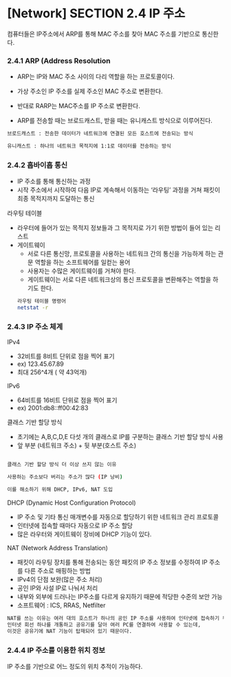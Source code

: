 # [Network] SECTION 2.4 IP 주소

컴퓨터들은 IP주소에서 ARP를 통해 MAC 주소를 찾아 MAC 주소를 기반으로 통신한다.

### 2.4.1 ARP (Address Resolution

- ARP는 IP와 MAC 주소 사이의 다리 역할을 하는 프로토콜이다.
- 가상 주소인 IP 주소를 실제 주소인 MAC 주소로 변환한다.
- 반대로 RARP는 MAC주소를 IP 주소로 변환한다.

- ARP를 전송할 때는 브로드캐스트, 받을 때는 유니캐스트 방식으로 이루어진다.

```bash
브로드캐스트 : 전송한 데이터가 네트워크에 연결된 모든 호스트에 전송되는 방식

유니캐스트 : 하나의 네트워크 목적지에 1:1로 데이터를 전송하는 방식
```

### 2.4.2 홉바이홉 통신

- IP 주소를 통해 통신하는 과정
- 시작 주소에서 시작하여 다음 IP로 계속해서 이동하는 ‘라우팅’ 과정을 거쳐 패킷이 최종 목적지까지 도달하는 통신

라우팅 테이블

- 라우터에 들어가 있는 목적지 정보들과 그 목적지로 가기 위한 방법이 들어 있는 리스트
- 게이트웨이
  - 서로 다른 통신망, 프로토콜을 사용하는 네트워크 간의 통신을 가능하게 하는 관문 역할을 하는 소프트웨어를 일컫는 용어
  - 사용자는 수많은 게이트웨이를 거쳐야 한다.
  - 게이트웨이는 서로 다른 네트워크상의 통신 프로토콜을 변환해주는 역할을 하기도 한다.
  ```bash
  라우팅 테이블 명령어
  netstat -r
  ```

### 2.4.3 IP 주소 체계

IPv4

- 32비트를 8비트 단위로 점을 찍어 표기
- ex) 123.45.67.89
- 최대 256^4개 ( 약 43억개)

IPv6

- 64비트를 16비트 단위로 점을 찍어 표기
- ex) 2001:db8::ff00:42:83

클래스 기반 할당 방식

- 초기에는 A,B,C,D,E 다섯 개의 클래스로 IP를 구분하는 클래스 기반 할당 방식 사용
- 앞 부분 (네트워크 주소) + 뒷 부분(호스트 주소)

```bash

클래스 기반 할당 방식 더 이상 쓰지 않는 이유

사용하는 주소보다 버리는 주소가 많다 (IP 낭비)

이를 해소하기 위해 DHCP, IPv6, NAT 도입
```

DHCP (Dynamic Host Configuration Protocol)

- IP 주소 및 기타 통신 매개변수를 자동으로 할당하기 위한 네트워크 관리 프로토콜
- 인터넷에 접속할 때마다 자동으로 IP 주소 할당
- 많은 라우터와 게이트웨이 장비에 DHCP 기능이 있다.

NAT (Network Address Translation)

- 패킷이 라우팅 장치를 통해 전송되는 동안 패킷의 IP 주소 정보를 수정하여 IP 주소를 다른 주소로 매핑하는 방법
- IPv4의 단점 보완(많은 주소 처리)
- 공인 IP와 사설 IP로 나눠서 처리
- 내부와 외부에 드러나는 IP주소를 다르게 유지하기 때문에 적당한 수준의 보안 가능
- 소프트웨어 : ICS, RRAS, Netfilter

```bash
NAT를 쓰는 이유는 여러 대의 호스트가 하나의 공인 IP 주소를 사용하여 인터넷에 접속하기 위함이다.
인터넷 회선 하나를 개통하고 공유기를 달아 여러 PC를 연결하여 사용할 수 있는데,
이것은 공유기에 NAT 기능이 탑재되어 있기 때문이다.
```

### 2.4.4 IP 주소를 이용한 위치 정보

IP 주소를 기반으로 어느 정도의 위치 추적이 가능하다.
